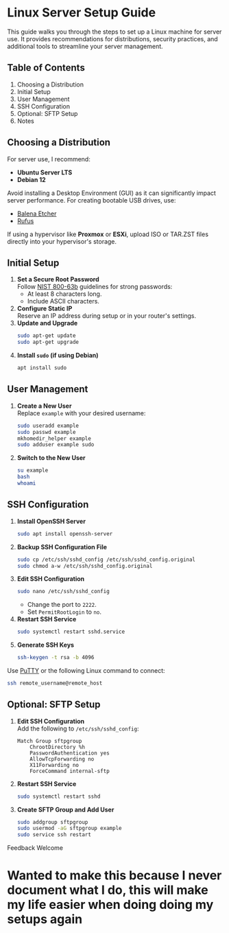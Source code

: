 # Linux Server Setup Guide

This guide walks you through the steps to set up a Linux machine for server use. It provides recommendations for distributions, security practices, and additional tools to streamline your server management.

## Table of Contents
1. Choosing a Distribution
2. Initial Setup
3. User Management
4. SSH Configuration
5. Optional: SFTP Setup
6. Notes

## Choosing a Distribution
For server use, I recommend:
- **Ubuntu Server LTS**
- **Debian 12**

Avoid installing a Desktop Environment (GUI) as it can significantly impact server performance. For creating bootable USB drives, use:
- [Balena Etcher](https://www.balena.io/etcher)
- [Rufus](https://rufus.ie/)

If using a hypervisor like **Proxmox** or **ESXi**, upload ISO or TAR.ZST files directly into your hypervisor's storage.

## Initial Setup
1. **Set a Secure Root Password**  
   Follow [NIST 800-63b](https://pages.nist.gov/800-63-3/sp800-63b.html) guidelines for strong passwords:
   - At least 8 characters long.
   - Include ASCII characters.
2. **Configure Static IP**  
   Reserve an IP address during setup or in your router's settings.
3. **Update and Upgrade**  
   ```bash
   sudo apt-get update
   sudo apt-get upgrade
   ```
4. **Install `sudo` (if using Debian)**  
   ```bash
   apt install sudo
   ```

## User Management
1. **Create a New User**  
   Replace `example` with your desired username:
   ```bash
   sudo useradd example
   sudo passwd example
   mkhomedir_helper example
   sudo adduser example sudo
   ```
2. **Switch to the New User**  
   ```bash
   su example
   bash
   whoami
   ```

## SSH Configuration
1. **Install OpenSSH Server**  
   ```bash
   sudo apt install openssh-server
   ```
2. **Backup SSH Configuration File**  
   ```bash
   sudo cp /etc/ssh/sshd_config /etc/ssh/sshd_config.original
   sudo chmod a-w /etc/ssh/sshd_config.original
   ```
3. **Edit SSH Configuration**  
   ```bash
   sudo nano /etc/ssh/sshd_config
   ```
   - Change the port to `2222`.
   - Set `PermitRootLogin` to `no`.
4. **Restart SSH Service**  
   ```bash
   sudo systemctl restart sshd.service
   ```
5. **Generate SSH Keys**  
   ```bash
   ssh-keygen -t rsa -b 4096
   ```
Use [PuTTY](https://www.putty.org/) or the following Linux command to connect:
```bash
ssh remote_username@remote_host
```

## Optional: SFTP Setup
1. **Edit SSH Configuration**  
   Add the following to `/etc/ssh/sshd_config`:
   ```plaintext
   Match Group sftpgroup
       ChrootDirectory %h
       PasswordAuthentication yes
       AllowTcpForwarding no
       X11Forwarding no
       ForceCommand internal-sftp
   ```
2. **Restart SSH Service**  
   ```bash
   sudo systemctl restart sshd
   ```
3. **Create SFTP Group and Add User**  
   ```bash
   sudo addgroup sftpgroup
   sudo usermod -aG sftpgroup example
   sudo service ssh restart
   ```

 Feedback Welcome
 
# Wanted to make this because I never document what I do, this will make my life easier when doing doing my setups again
